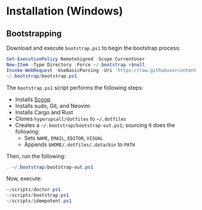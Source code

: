 # Installation (Windows)

## Bootstrapping

Download and execute `bootstrap.ps1` to begin the bootstrap process:

```powershell
Set-ExecutionPolicy RemoteSigned -Scope CurrentUser
New-Item -Type Directory -Force ~/.bootstrap >$null
Invoke-WebRequest -UseBasicParsing -Uri 'https://raw.githubusercontent.com/hyperupcall/dotfiles/main/os/windows/bootstrap.ps1' -OutFile ~/.bootstrap/bootstrap.ps1
~/.bootstrap/bootstrap.ps1
```

The `bootstrap.ps1` script performs the following steps:

- Installs [Scoop](https://scoop.sh)
- Installs sudo, Git, and Neovim
- Installs Cargo and Rust
- Clones `hyperupcall/dotfiles` to `~/.dotfiles`
- Creates a `~/.bootstrap/bootstrap-out.ps1`; sourcing it does the following:
  - Sets `NAME`, `EMAIL`, `EDITOR`, `VISUAL`
  - Appends `$HOME/.dotfiles/.data/bin` to `PATH`

Then, run the following:

```powershell
. ~/.bootstrap/bootstrap-out.ps1
```

Now, execute:

```powershell
~/scripts/doctor.ps1
~/scripts/bootstrap.ps1
~/scripts/idempotent.ps1
```
